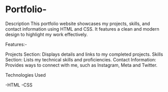 # Portfolio-

Description
This portfolio website showcases my projects, skills, and contact information using HTML and CSS. It features a clean and modern design to highlight my work effectively.

Features:- 

Projects Section: Displays details and links to my completed projects.
Skills Section: Lists my technical skills and proficiencies.
Contact Information: Provides ways to connect with me, such as Instagram, Meta and Twitter.

Technologies Used

-HTML
-CSS
